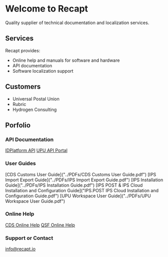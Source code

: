 # Welcome to Recapt

Quality supplier of technical documentation and localization services.  

## Services

Recapt provides:
- Online help and manuals for software and hardware
- API documentation
- Software localization support

## Customers

- Universal Postal Union
- Rubric
- Hydrogen Consulting

## Porfolio

### API Documentation

[IDPlatform API]("../IDPlatform/index.html")
[UPU API Portal]("../UPU/Default.htm")

### User Guides

[CDS Customs User Guide]("../PDFs/CDS Customs User Guide.pdf")
[IPS Import Export Guide]("../PDFs/IPS Import Export Guide.pdf")
[IPS Installation Guide]("../PDFs/IPS Installation Guide.pdf")
[IPS POST &amp; IPS Cloud Installation and Configuration Guide]("IPS.POST IPS Cloud Installation and Configuration Guide.pdf")
[UPU Workspace User Guide]("../PDFs/UPU Workspace User Guide.pdf")

### Online Help

[CDS Online Help]("../OnlineHelp/CDSHelp/index.htm")
[QSF Online Help]("../OnlineHelp/QSFHelp/index.htm")

### Support or Contact

info@recapt.io
